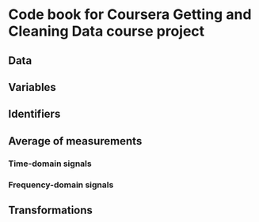 # Code book for Coursera Getting and Cleaning Data course project

## Data
## Variables 

## Identifiers
## Average of measurements

### Time-domain signals
### Frequency-domain signals

## Transformations 
